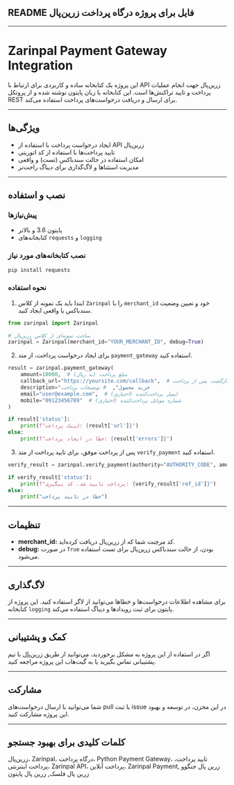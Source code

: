 ## README فایل برای پروژه درگاه پرداخت زرین‌پال

---

# Zarinpal Payment Gateway Integration

این پروژه یک کتابخانه ساده و کاربردی برای ارتباط با API زرین‌پال جهت انجام عملیات پرداخت و تایید تراکنش‌ها است. این کتابخانه با زبان پایتون نوشته شده و از پروتکل REST برای ارسال و دریافت درخواست‌های پرداخت استفاده می‌کند.

---

## ویژگی‌ها

- ایجاد درخواست پرداخت با استفاده از API زرین‌پال
- تایید پرداخت‌ها با استفاده از کد اتوریتی
- امکان استفاده در حالت سندباکس (تست) و واقعی
- مدیریت استثناها و لاگ‌گذاری برای دیباگ راحت‌تر

---

## نصب و استفاده

### پیش‌نیازها

- پایتون 3.6 و بالاتر
- کتابخانه‌های `requests` و `logging`

### نصب کتابخانه‌های مورد نیاز

```bash
pip install requests
```

### نحوه استفاده

1. ابتدا باید یک نمونه از کلاس `Zarinpal` را با `merchant_id` خود و تعیین وضعیت سندباکس یا واقعی ایجاد کنید.

```python
from zarinpal import Zarinpal

# ساخت نمونه‌ای از کلاس زرین‌پال
zarinpal = Zarinpal(merchant_id="YOUR_MERCHANT_ID", debug=True)
```

2. برای ایجاد درخواست پرداخت، از متد `payment_gateway` استفاده کنید.

```python
result = zarinpal.payment_gateway(
    amount=10000,  # مبلغ پرداخت (به ریال)
    callback_url="https://yoursite.com/callback",  # آدرس بازگشت پس از پرداخت
    description="خرید محصول",  # توضیحات پرداخت
    email="user@example.com",  # ایمیل پرداخت‌کننده (اختیاری)
    mobile="09123456789"  # شماره موبایل پرداخت‌کننده (اختیاری)
)

if result['status']:
    print(f"لینک پرداخت: {result['url']}")
else:
    print(f"خطا در ایجاد پرداخت: {result['errors']}")
```

3. پس از پرداخت موفق، برای تایید پرداخت از متد `verify_payment` استفاده کنید.

```python
verify_result = zarinpal.verify_payment(authority="AUTHORITY_CODE", amount=10000)

if verify_result['status']:
    print(f"پرداخت تایید شد. کد پیگیری: {verify_result['ref_id']}")
else:
    print("خطا در تایید پرداخت")
```

---

## تنظیمات

- **merchant_id:** کد مرچنت شما که از زرین‌پال دریافت کرده‌اید.
- **debug:** در صورت `True` بودن، از حالت سندباکس زرین‌پال برای تست استفاده می‌شود.

---

## لاگ‌گذاری

برای مشاهده اطلاعات درخواست‌ها و خطاها می‌توانید از لاگر استفاده کنید. این پروژه از کتابخانه `logging` پایتون برای ثبت رویدادها و دیباگ استفاده می‌کند.

---

## کمک و پشتیبانی

اگر در استفاده از این پروژه به مشکل برخوردید، می‌توانید از طریق [زرین‌پال](https://zarinpal.com) با تیم پشتیبانی تماس بگیرید یا به گیت‌هاب این پروژه مراجعه کنید.

---

## مشارکت

شما می‌توانید با ارسال درخواست‌های pull یا ثبت issue در این مخزن، در توسعه و بهبود این پروژه مشارکت کنید.

---

## کلمات کلیدی برای بهبود جستجو

زرین‌پال، Zarinpal، درگاه پرداخت، Python Payment Gateway، تایید پرداخت، پرداخت اینترنتی، Zarinpal API، پرداخت آنلاین، Zarinpal Payment, زرین پال جنگوو زرین پال فلسک, زرین پال پایتون
